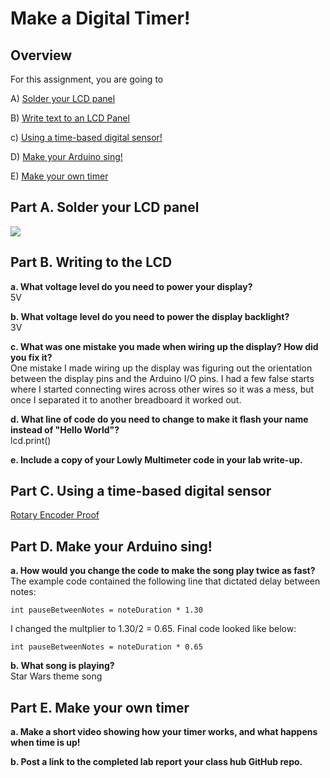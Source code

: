 # Make a Digital Timer!
 
## Overview
For this assignment, you are going to 

A) [Solder your LCD panel](#part-a-solder-your-lcd-panel)

B) [Write text to an LCD Panel](#part-b-writing-to-the-lcd) 

c) [Using a time-based digital sensor!](#part-c-using-a-time-based-digital-sensor)

D) [Make your Arduino sing!](#part-d-make-your-arduino-sing)

E) [Make your own timer](#part-e-make-your-own-timer) 
 
## Part A. Solder your LCD panel

<img src="https://i.imgur.com/KQFWiSW.jpg">
 
## Part B. Writing to the LCD
 
**a. What voltage level do you need to power your display?**<BR>
5V

**b. What voltage level do you need to power the display backlight?**<BR>
3V
   
**c. What was one mistake you made when wiring up the display? How did you fix it?**<BR>
One mistake I made wiring up the display was figuring out the orientation between the display pins and the Arduino I/O pins. I had a few false starts where I started connecting wires across other wires so it was a mess, but once I separated it to another breadboard it worked out. 

**d. What line of code do you need to change to make it flash your name instead of "Hello World"?**<BR>
lcd.print()
 
**e. Include a copy of your Lowly Multimeter code in your lab write-up.**<BR>


## Part C. Using a time-based digital sensor

<a href="https://youtu.be/vhxhbqJrTTU">Rotary Encoder Proof</a>


## Part D. Make your Arduino sing!

**a. How would you change the code to make the song play twice as fast?**<BR>
The example code contained the following line that dictated delay between notes:<BR>
 
```
int pauseBetweenNotes = noteDuration * 1.30
```
 
I changed the multplier to 1.30/2 = 0.65. Final code looked like below:<BR>

```
int pauseBetweenNotes = noteDuration * 0.65
```

**b. What song is playing?**<BR>
Star Wars theme song

## Part E. Make your own timer

**a. Make a short video showing how your timer works, and what happens when time is up!**<BR>

**b. Post a link to the completed lab report your class hub GitHub repo.**<BR>
